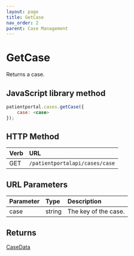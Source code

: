 ```yaml
---
layout: page
title: GetCase
nav_order: 2
parent: Case Management
---
```


# GetCase

Returns a case.

## JavaScript library method

```javascript
patientportal.cases.getCase({
    case: <case>
});
```

## HTTP Method

| Verb | URL                                               |
|:-----|:--------------------------------------------------|
| GET | `/patientportalapi/cases/case` |

## URL Parameters

| Parameter | Type   | Description                                                 |
|:----------|:-------|:------------------------------------------------------------|
| case | string | The key of the case. |

## Returns

[CaseData](../objects-and-data-types/casedata)
